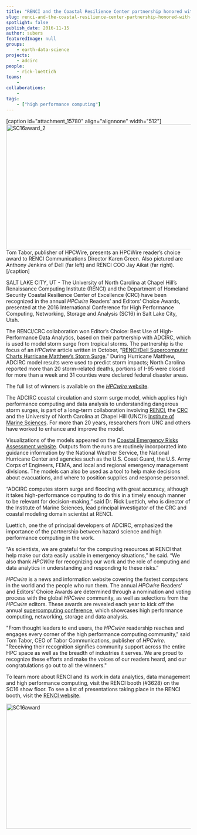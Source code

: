 ```yaml
---
title: "RENCI and the Coastal Resilience Center partnership honored with 2016 HPCwire Editors’ Choice Award"
slug: renci-and-the-coastal-resilience-center-partnership-honored-with-2016-hpcwire-editors-choice-award
spotlight: false
publish_date: 2016-11-15
author: subers
featuredImage: null
groups:
    - earth-data-science
projects:
    - adcirc
people:
    - rick-luettich
teams: 
    - 
collaborations:
    - 
tags:
    - ["high performance computing"]
---
```

[caption id="attachment_15780" align="alignnone" width="512"]<a href="http://renci.org/wp-content/uploads/2016/11/SC16award_2.jpg"><img class="wp-image-15780 size-full" src="http://renci.org/wp-content/uploads/2016/11/SC16award_2.jpg" alt="SC16award_2" width="512" height="341" /></a> Tom Tabor, publisher of HPCWire, presents an HPCWire reader’s choice award to RENCI Communications Director Karen Green. Also pictured are Anthony Jenkins of Dell (far left) and RENCI COO Jay Aikat (far right).[/caption]

SALT LAKE CITY, UT - The University of North Carolina at Chapel Hill’s Renaissance Computing Institute (RENCI) and the Department of Homeland Security Coastal Resilience Center of Excellence (CRC) have been recognized in the annual <em>HPCwire</em> Readers’ and Editors’ Choice Awards, presented at the 2016 International Conference for High Performance Computing, Networking, Storage and Analysis (SC16) in Salt Lake City, Utah.<!--more-->

The RENCI/CRC collaboration won Editor’s Choice: Best Use of High-Performance Data Analytics, based on their partnership with ADCIRC, which is used to model storm surge from tropical storms. The partnership is the focus of an <em>HPCwire</em> article written in October, “<a href="https://www.hpcwire.com/2016/10/06/renci-dell-supercomputer-charts-hurricane-matthews-storm-surge/">RENCI/Dell Supercomputer Charts Hurricane Matthew’s Storm Surge</a>.” During Hurricane Matthew, ADCIRC model results were used to predict storm impacts; North Carolina reported more than 20 storm-related deaths, portions of I-95 were closed for more than a week and 31 counties were declared federal disaster areas.

The full list of winners is available on the <a href="https://www.hpcwire.com/"><em>HPCwire</em> website</a>.

The ADCIRC coastal circulation and storm surge model, which applies high performance computing and data analysis to understanding dangerous storm surges, is part of a long-term collaboration involving <a href="http://www.renci.org/">RENCI</a>, the <a href="http://coastalresiliencecenter.unc.edu/">CRC</a> and the University of North Carolina at Chapel Hill (UNC)’s <a href="http://ims.unc.edu/">Institute of Marine Sciences</a>. For more than 20 years, researchers from UNC and others have worked to enhance and improve the model.

Visualizations of the models appeared on the <a href="http://nc-cera.renci.org/">Coastal Emergency Risks Assessment website</a>. Outputs from the runs are routinely incorporated into guidance information by the National Weather Service, the National Hurricane Center and agencies such as the U.S. Coast Guard, the U.S. Army Corps of Engineers, FEMA, and local and regional emergency management divisions. The models can also be used as a tool to help make decisions about evacuations, and where to position supplies and response personnel.

“ADCIRC computes storm surge and flooding with great accuracy, although it takes high-performance computing to do this in a timely enough manner to be relevant for decision-making,” said Dr. Rick Luettich, who is director of the Institute of Marine Sciences, lead principal investigator of the CRC and coastal modeling domain scientist at RENCI.

Luettich, one the of principal developers of ADCIRC, emphasized the importance of the partnership between hazard science and high performance computing in the work.

“As scientists, we are grateful for the computing resources at RENCI that help make our data easily usable in emergency situations,” he said. “We also thank <em>HPCWire</em> for recognizing our work and the role of computing and data analytics in understanding and responding to these risks.”

<em>HPCwire</em> is a news and information website covering the fastest computers in the world and the people who run them. The annual <em>HPCwire</em> Readers’ and Editors’ Choice Awards are determined through a nomination and voting process with the global <em>HPCwire</em> community, as well as selections from the <em>HPCwire</em> editors. These awards are revealed each year to kick off the annual <a href="http://sc16.supercomputing.org/">supercomputing conference</a>, which showcases high performance computing, networking, storage and data analysis.

"From thought leaders to end users, the <em>HPCwire</em> readership reaches and engages every corner of the high performance computing community," said Tom Tabor, CEO of Tabor Communications, publisher of <em>HPCwire</em>. "Receiving their recognition signifies community support across the entire HPC space as well as the breadth of industries it serves. We are proud to recognize these efforts and make the voices of our readers heard, and our congratulations go out to all the winners."

To learn more about RENCI and its work in data analytics, data management and high performance computing, visit the RENCI booth (#3628) on the SC16 show floor. To see a list of presentations taking place in the RENCI booth, visit the <a href="http://renci.org/sc-16-renci-booth-schedule/">RENCI website</a>.

<a href="http://renci.org/wp-content/uploads/2016/11/SC16award.jpg"><img class="wp-image-15781 size-full alignnone" src="http://renci.org/wp-content/uploads/2016/11/SC16award.jpg" alt="SC16award" width="512" height="341" /></a>
